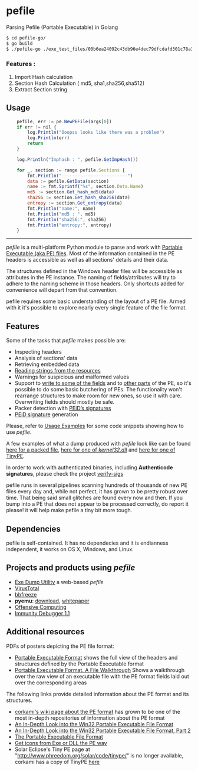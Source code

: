 # pefile

Parsing Pefile (Portable Executable) in Golang

```bash
$ cd pefile-go/
$ go build
$ ./pefile-go ./exe_test_files/00b6ea24092c43db96e4dec79dfcdafd301c78a3d0ebaa27d8d5e4934793876d
```

### Features :
1. Import Hash calculation
2. Section Hash Calculation ( md5, sha1,sha256,sha512)
3. Extract Section string

## Usage

```javascript
	pefile, err := pe.NewPEFile(args[0])
	if err != nil {
		log.Println("Ooopss looks like there was a problem")
		log.Println(err)
		return
	}

	log.Println("Imphash : ", pefile.GetImpHash())

	for _, section := range pefile.Sections {
		fmt.Println("-------------------------")
		data := pefile.GetData(section)
		name := fmt.Sprintf("%s", section.Data.Name)
		md5 := section.Get_hash_md5(data)
		sha256 := section.Get_hash_sha256(data)
		entropy := section.Get_entropy(data)
		fmt.Println("name:", name)
		fmt.Println("md5 : ", md5)
		fmt.Println("sha256:", sha256)
		fmt.Println("entropy:", entropy)
	}
```
 
-----------------------------------------        
_pefile_ is a multi-platform Python module to parse and work with [Portable Executable (aka PE) files](http://en.wikipedia.org/wiki/Portable_Executable). Most of the information contained in the PE headers is accessible as well as all sections' details and their data.

The structures defined in the Windows header files will be accessible as attributes in the PE instance. The naming of fields/attributes will try to adhere to the naming scheme in those headers. Only shortcuts added for convenience will depart from that convention.

pefile requires some basic understanding of the layout of a PE file. Armed with it it's possible to explore nearly every single feature of the file format.

## Features

Some of the tasks that _pefile_ makes possible are:

  * Inspecting headers
  * Analysis of sections' data
  * Retrieving embedded data
  * [Reading strings from the resources](https://github.com/erocarrera/pefile/blob/wiki/ReadingResourceStrings.md)
  * Warnings for suspicious and malformed values
  * Support to [write to some of the fields](https://github.com/erocarrera/pefile/blob/wiki/UsageExamples.md#reading-and-writing-standard-header-members) and to [other parts](https://github.com/erocarrera/pefile/blob/wiki/ModifyingPEImageData.md) of the PE, so it's possible to do some basic butchering of PEs. The functionality won't rearrange structures to make room for new ones, so use it with care. Overwriting fields should mostly be safe.
  * Packer detection with [PEiD’s signatures](https://github.com/erocarrera/pefile/blob/wiki/PEiDSignatures.md)
  * [PEiD signature](https://github.com/erocarrera/pefile/blob/wiki/PEiDSignatures.md) generation

Please, refer to [Usage Examples](https://github.com/erocarrera/pefile/blob/wiki/UsageExamples.md#introduction) for some code snippets showing how to use _pefile_.

A few examples of what a dump produced with _pefile_ look like can be found [here for a packed file](https://github.com/erocarrera/pefile/blob/wiki/FullDump0x90.md), [here for one of _kernel32.dll_](https://github.com/erocarrera/pefile/blob/wiki/FullDumpKernel32.md) and [here for one of TinyPE](https://github.com/erocarrera/pefile/blob/wiki/FullDumpTinyPE.md).

In order to work with authenticated binaries, including **Authenticode signatures**, please check the project [verify-sigs](http://code.google.com/p/verify-sigs/)

pefile runs in several pipelines scanning hundreds of thousands of new PE files every day and, while not perfect, it has grown to be pretty robust over time. That being said small glitches are found every now and then. If you bump into a PE that does not appear to be processed correctly, do report it please! it will help make pefile a tiny bit more tough.

## Dependencies

pefile is self-contained. It has no dependecies and it is endianness independent, it works on OS X, Windows, and Linux.

## Projects and products using _pefile_

  * [Exe Dump Utility](http://utilitymill.com/utility/Exe_Dump_Utility) a web-based _pefile_
  * [VirusTotal](http://www.virustotal.com/)
  * [bbfreeze](http://pypi.python.org/pypi/bbfreeze)
  * **pyemu**: [download](https://www.openrce.org/repositories/browse/codypierce), [whitepaper](https://www.blackhat.com/presentations/bh-usa-07/Pierce/Whitepaper/bh-usa-07-pierce-WP.pdf)
  * [Offensive Computing](http://www.offensivecomputing.net/)
  * [Immunity Debugger 1.1](https://www.openrce.org/blog/view/882/Immunity_Debugger_v1.1_Release)

## Additional resources

PDFs of posters depicting the PE file format:

  * [Portable Executable Format](https://docs.google.com/open?id=0B3_wGJkuWLytbnIxY1J5WUs4MEk) shows the full view of the headers and structures defined by the Portable Executable format
  * [Portable Executable Format. A File Walkthrough](https://docs.google.com/open?id=0B3_wGJkuWLytQmc2di0wajB1Xzg) Shows a walkthrough over the raw view of an executable file with the PE format fields laid out over the corresponding areas

The following links provide detailed information about the PE format and its structures.

  * [corkami's wiki page about the PE format](https://code.google.com/p/corkami/wiki/PE) has grown to be one of the most in-depth repositories of information about the PE format
  * [An In-Depth Look into the Win32 Portable Executable File Format](http://msdn.microsoft.com/msdnmag/issues/02/02/PE/default.aspx)
  * [An In-Depth Look into the Win32 Portable Executable File Format, Part 2](http://msdn.microsoft.com/msdnmag/issues/02/03/PE2/default.aspx)
  * [The Portable Executable File Format](http://www.csn.ul.ie/~caolan/publink/winresdump/winresdump/doc/pefile.html)
  * [Get icons from Exe or DLL the PE way](http://www.codeproject.com/cpp/GetIconsfromExeorDLLs.asp)
  * Solar Eclipse's Tiny PE page at "http://www.phreedom.org/solar/code/tinype/" is no longer available, corkami has a copy of TinyPE [here](https://code.google.com/p/corkami/source/browse/trunk/misc/MakePE/examples/PE/tinype.asm?r=179)
